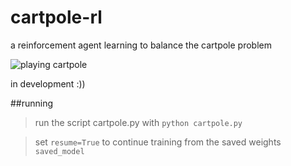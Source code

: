 # cartpole-rl
a reinforcement agent learning to balance the cartpole problem 

![playing cartpole](https://github.com/paulzhou69/pong-rl/blob/master/cartpole.png?raw=True)

in development :)) 

##running
> run the script cartpole.py with `python cartpole.py`

> set `resume=True` to continue training from the saved weights `saved_model` 
